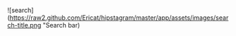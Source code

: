 ![search](https://raw2.github.com/Ericat/hipstagram/master/app/assets/images/search-title.png "Search bar)